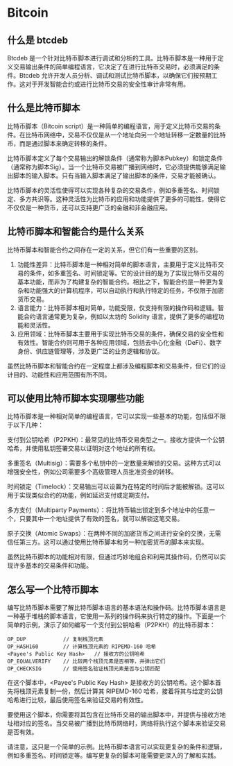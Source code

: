 # Bitcoin

## 什么是 btcdeb
Btcdeb 是一个针对比特币脚本进行调试和分析的工具。比特币脚本是一种用于定义交易输出条件的简单编程语言，它决定了在进行比特币交易时，必须满足的条件。Btcdeb 允许开发人员分析、调试和测试比特币脚本，以确保它们按预期工作。这对于开发智能合约或进行比特币交易的安全性审计非常有用。

## 什么是比特币脚本
比特币脚本（Bitcoin script）是一种简单的编程语言，用于定义比特币交易的条件。在比特币网络中，交易不仅仅是从一个地址向另一个地址转移一定数量的比特币，而是通过脚本来确定转移的条件。

比特币脚本定义了每个交易输出的解锁条件（通常称为脚本Pubkey）和锁定条件（通常称为脚本Sig）。当一个比特币交易被广播到网络时，它必须提供能够满足输出脚本的输入脚本。只有当输入脚本满足了输出脚本的条件，交易才能被确认。

比特币脚本的灵活性使得可以实现各种复杂的交易条件，例如多重签名、时间锁定、多方共识等。这种灵活性为比特币的应用和功能提供了更多的可能性，使得它不仅仅是一种货币，还可以支持更广泛的金融和非金融应用。

## 比特币脚本和智能合约是什么关系
比特币脚本和智能合约之间存在一定的关系，但它们有一些重要的区别。

1. 功能性差异：比特币脚本是一种相对简单的脚本语言，主要用于定义比特币交易的条件，如多重签名、时间锁定等。它的设计目的是为了实现比特币交易的基本功能，而非为了构建复杂的智能合约。相比之下，智能合约是一种更为复杂和功能强大的计算机程序，可以自动执行和执行特定的任务，不仅限于加密货币交易。
1. 语言能力：比特币脚本相对简单，功能受限，仅支持有限的操作码和逻辑。智能合约语言通常更为复杂，例如以太坊的 Solidity 语言，提供了更多的编程功能和灵活性。
1. 应用领域：比特币脚本主要用于实现比特币交易的条件，确保交易的安全性和有效性。智能合约则可用于各种应用领域，包括去中心化金融（DeFi）、数字身份、供应链管理等，涉及更广泛的业务逻辑和协议。

虽然比特币脚本和智能合约在一定程度上都涉及编程脚本和交易条件，但它们的设计目的、功能性和应用范围有所不同。

## 可以使用比特币脚本实现哪些功能
比特币脚本是一种相对简单的编程语言，它可以实现一些基本的功能，包括但不限于以下几种：

支付到公钥哈希（P2PKH）：最常见的比特币交易类型之一。接收方提供一个公钥哈希，并使用私钥签署交易以证明对这个地址的所有权。

多重签名（Multisig）：需要多个私钥中的一定数量来解锁的交易。这种方式可以增强安全性，例如公司需要多个高级管理人员批准资金的转移。

时间锁定（Timelock）：交易输出可以设置为在特定的时间后才能被解锁。这可以用于实现类似合约的功能，例如延迟支付或定期支付。

多方支付（Multiparty Payments）：将比特币输出锁定到多个地址中的任意一个，只要其中一个地址提供了有效的签名，就可以解锁这笔交易。

原子交换（Atomic Swaps）：在两种不同的加密货币之间进行安全的交换，无需信任第三方。这可以通过使用比特币脚本和另一种加密货币的脚本来实现。

虽然比特币脚本的功能相对有限，但通过巧妙地组合和利用其操作码，仍然可以实现许多基本的交易条件和功能。

## 怎么写一个比特币脚本

编写比特币脚本需要了解比特币脚本语言的基本语法和操作码。比特币脚本语言是一种基于堆栈的脚本语言，它使用一系列的操作码来执行特定的操作。下面是一个简单的示例，演示了如何编写一个支付到公钥哈希（P2PKH）的比特币脚本：

```
OP_DUP            // 复制栈顶元素
OP_HASH160        // 计算栈顶元素的 RIPEMD-160 哈希
<Payee's Public Key Hash>   // 接收方的公钥哈希
OP_EQUALVERIFY    // 比较两个栈顶元素是否相等，并弹出它们
OP_CHECKSIG       // 使用签名验证栈顶元素是否与公钥匹配
```

在这个脚本中，<Payee's Public Key Hash> 是接收方的公钥哈希。这个脚本首先将栈顶元素复制一份，然后计算其 RIPEMD-160 哈希，接着将其与给定的公钥哈希进行比较，最后使用签名来验证交易的有效性。

要使用这个脚本，你需要将其包含在比特币交易的输出脚本中，并提供与接收方地址相对应的签名。当交易被广播到比特币网络时，网络将执行这个脚本来验证交易是否有效。

请注意，这只是一个简单的示例。比特币脚本语言可以实现更复杂的条件和逻辑，例如多重签名、时间锁定等。编写更复杂的脚本可能需要更深入的了解和实践。